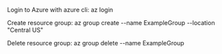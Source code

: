 Login to Azure with azure cli:
az login

Create resource group:
az group create --name ExampleGroup --location "Central US"

Delete resource group:
az group delete --name ExampleGroup

